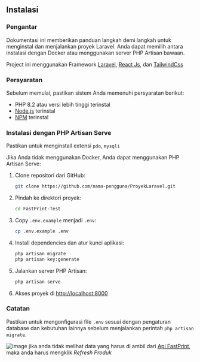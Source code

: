 ## Instalasi

### Pengantar
Dokumentasi ini memberikan panduan langkah demi langkah untuk menginstal dan menjalankan proyek Laravel. Anda dapat memilih antara instalasi dengan Docker atau menggunakan server PHP Artisan bawaan.

Project ini menggunakan Framework [Laravel](https://laravel.com/), [React Js](https://react.dev/), dan [TailwindCss](https://tailwindcss.com/)

### Persyaratan
Sebelum memulai, pastikan sistem Anda memenuhi persyaratan berikut:

- PHP 8.2 atau versi lebih tinggi terinstal
- [Node.js](https://nodejs.org/) terinstal
- [NPM](https://www.npmjs.com/) terinstal

### Instalasi dengan PHP Artisan Serve
Pastikan untuk menginstall extensi `pdo`, `mysqli`

Jika Anda tidak menggunakan Docker, Anda dapat menggunakan PHP Artisan Serve:

1. Clone repositori dari GitHub:
   ```bash
   git clone https://github.com/nama-pengguna/ProyekLaravel.git
   ```

2. Pindah ke direktori proyek:
   ```bash
   cd FastPrint-Test
   ```

3. Copy `.env.example` menjadi `.env`:
   ```bash
   cp .env.example .env
   ```

4. Install dependencies dan atur kunci aplikasi:
   ```bash
   php artisan migrate
   php artisan key:generate
   ```

5. Jalankan server PHP Artisan:
   ```bash
   php artisan serve
   ```

6. Akses proyek di [http://localhost:8000](http://localhost:8000)

### Catatan
Pastikan untuk mengonfigurasi file `.env` sesuai dengan pengaturan database dan kebutuhan lainnya sebelum menjalankan perintah `php artisan migrate`.

![image](https://github.com/Nyuuk/FastPrint-Test/assets/76798963/5c9aef49-a303-4a70-8e80-7983abb1c0dc)
jika anda tidak melihat data yang harus di ambil dari [Api FastPrint](https://recruitment.fastprint.co.id/tes/programmer), maka anda harus mengklik *Refresh Produk*
